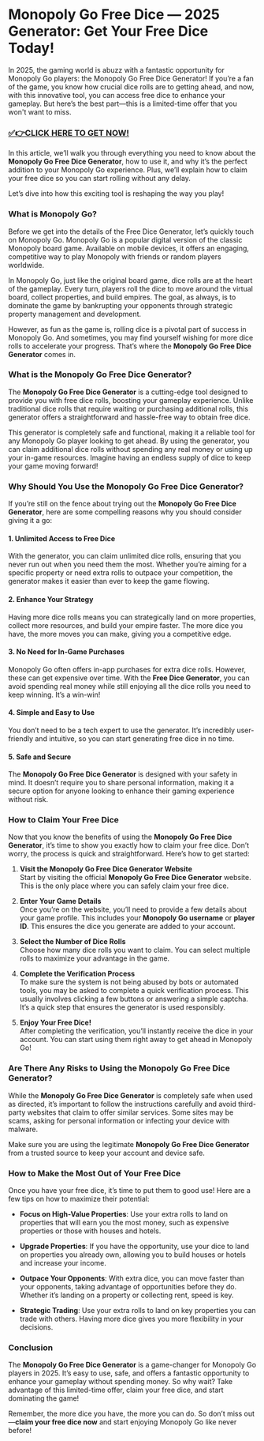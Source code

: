 # Monopoly Go Free Dice — 2025 Generator: Get Your Free Dice Today!

In 2025, the gaming world is abuzz with a fantastic opportunity for Monopoly Go players: the Monopoly Go Free Dice Generator! If you’re a fan of the game, you know how crucial dice rolls are to getting ahead, and now, with this innovative tool, you can access free dice to enhance your gameplay. But here’s the best part—this is a limited-time offer that you won't want to miss.

### [✅👉CLICK HERE TO GET NOW!](https://freerewards.xyz/monopoly/go/)

In this article, we’ll walk you through everything you need to know about the **Monopoly Go Free Dice Generator**, how to use it, and why it’s the perfect addition to your Monopoly Go experience. Plus, we’ll explain how to claim your free dice so you can start rolling without any delay. 

Let’s dive into how this exciting tool is reshaping the way you play!

### What is Monopoly Go?

Before we get into the details of the Free Dice Generator, let’s quickly touch on Monopoly Go. Monopoly Go is a popular digital version of the classic Monopoly board game. Available on mobile devices, it offers an engaging, competitive way to play Monopoly with friends or random players worldwide. 

In Monopoly Go, just like the original board game, dice rolls are at the heart of the gameplay. Every turn, players roll the dice to move around the virtual board, collect properties, and build empires. The goal, as always, is to dominate the game by bankrupting your opponents through strategic property management and development.

However, as fun as the game is, rolling dice is a pivotal part of success in Monopoly Go. And sometimes, you may find yourself wishing for more dice rolls to accelerate your progress. That’s where the **Monopoly Go Free Dice Generator** comes in.

### What is the Monopoly Go Free Dice Generator?

The **Monopoly Go Free Dice Generator** is a cutting-edge tool designed to provide you with free dice rolls, boosting your gameplay experience. Unlike traditional dice rolls that require waiting or purchasing additional rolls, this generator offers a straightforward and hassle-free way to obtain free dice. 

This generator is completely safe and functional, making it a reliable tool for any Monopoly Go player looking to get ahead. By using the generator, you can claim additional dice rolls without spending any real money or using up your in-game resources. Imagine having an endless supply of dice to keep your game moving forward!

### Why Should You Use the Monopoly Go Free Dice Generator?

If you’re still on the fence about trying out the **Monopoly Go Free Dice Generator**, here are some compelling reasons why you should consider giving it a go:

#### 1. **Unlimited Access to Free Dice**
With the generator, you can claim unlimited dice rolls, ensuring that you never run out when you need them the most. Whether you’re aiming for a specific property or need extra rolls to outpace your competition, the generator makes it easier than ever to keep the game flowing.

#### 2. **Enhance Your Strategy**
Having more dice rolls means you can strategically land on more properties, collect more resources, and build your empire faster. The more dice you have, the more moves you can make, giving you a competitive edge.

#### 3. **No Need for In-Game Purchases**
Monopoly Go often offers in-app purchases for extra dice rolls. However, these can get expensive over time. With the **Free Dice Generator**, you can avoid spending real money while still enjoying all the dice rolls you need to keep winning. It’s a win-win!

#### 4. **Simple and Easy to Use**
You don’t need to be a tech expert to use the generator. It’s incredibly user-friendly and intuitive, so you can start generating free dice in no time.

#### 5. **Safe and Secure**
The **Monopoly Go Free Dice Generator** is designed with your safety in mind. It doesn’t require you to share personal information, making it a secure option for anyone looking to enhance their gaming experience without risk.

### How to Claim Your Free Dice

Now that you know the benefits of using the **Monopoly Go Free Dice Generator**, it’s time to show you exactly how to claim your free dice. Don’t worry, the process is quick and straightforward. Here’s how to get started:

1. **Visit the Monopoly Go Free Dice Generator Website**  
   Start by visiting the official **Monopoly Go Free Dice Generator** website. This is the only place where you can safely claim your free dice.

2. **Enter Your Game Details**  
   Once you’re on the website, you’ll need to provide a few details about your game profile. This includes your **Monopoly Go username** or **player ID**. This ensures the dice you generate are added to your account.

3. **Select the Number of Dice Rolls**  
   Choose how many dice rolls you want to claim. You can select multiple rolls to maximize your advantage in the game.

4. **Complete the Verification Process**  
   To make sure the system is not being abused by bots or automated tools, you may be asked to complete a quick verification process. This usually involves clicking a few buttons or answering a simple captcha. It’s a quick step that ensures the generator is used responsibly.

5. **Enjoy Your Free Dice!**  
   After completing the verification, you’ll instantly receive the dice in your account. You can start using them right away to get ahead in Monopoly Go!

### Are There Any Risks to Using the Monopoly Go Free Dice Generator?

While the **Monopoly Go Free Dice Generator** is completely safe when used as directed, it’s important to follow the instructions carefully and avoid third-party websites that claim to offer similar services. Some sites may be scams, asking for personal information or infecting your device with malware.

Make sure you are using the legitimate **Monopoly Go Free Dice Generator** from a trusted source to keep your account and device safe.

### How to Make the Most Out of Your Free Dice

Once you have your free dice, it’s time to put them to good use! Here are a few tips on how to maximize their potential:

- **Focus on High-Value Properties**: Use your extra rolls to land on properties that will earn you the most money, such as expensive properties or those with houses and hotels.
  
- **Upgrade Properties**: If you have the opportunity, use your dice to land on properties you already own, allowing you to build houses or hotels and increase your income.

- **Outpace Your Opponents**: With extra dice, you can move faster than your opponents, taking advantage of opportunities before they do. Whether it’s landing on a property or collecting rent, speed is key.

- **Strategic Trading**: Use your extra rolls to land on key properties you can trade with others. Having more dice gives you more flexibility in your decisions.

### Conclusion

The **Monopoly Go Free Dice Generator** is a game-changer for Monopoly Go players in 2025. It’s easy to use, safe, and offers a fantastic opportunity to enhance your gameplay without spending money. So why wait? Take advantage of this limited-time offer, claim your free dice, and start dominating the game!

Remember, the more dice you have, the more you can do. So don’t miss out—**claim your free dice now** and start enjoying Monopoly Go like never before!
